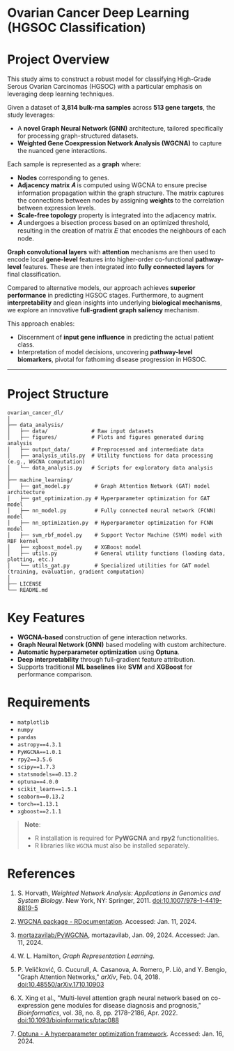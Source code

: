 # **Ovarian Cancer Deep Learning (HGSOC Classification)**

# Project Overview

This study aims to construct a robust model for classifying High-Grade Serous Ovarian Carcinomas (HGSOC) with a particular emphasis on leveraging deep learning techniques.

Given a dataset of **3,814 bulk-rna samples** across **513 gene targets**, the study leverages:
- A **novel Graph Neural Network (GNN)** architecture, tailored specifically for processing graph-structured datasets.
- **Weighted Gene Coexpression Network Analysis (WGCNA)** to capture the nuanced gene interactions.

Each sample is represented as a **graph** where:
- **Nodes** corresponding to genes.  
- **Adjacency matrix 𝐴** is computed using WGCNA to ensure precise information propagation within the graph structure.
  The matrix captures the connections between nodes by assigning **weights** to the correlation between expression levels.
- **Scale-free topology** property is integrated into the adjacency matrix.
- **𝛢** undergoes a bisection process based on an optimized threshold, resulting in the creation of matrix 𝛦 that encodes the neighbours of each node.

**Graph convolutional layers** with **attention** mechanisms are then used to encode local **gene-level** features into higher-order 
co-functional **pathway-level** features. These are then integrated into **fully connected layers** for final classification.

Compared to alternative models, our approach achieves **superior performance** in predicting HGSOC stages.
Furthermore, to augment **interpretability** and glean insights into underlying **biological mechanisms**, we explore
an innovative **full-gradient graph saliency** mechanism.

This approach enables:
- Discernment of **input gene influence** in predicting the actual patient class.
- Interpretation of model decisions, uncovering **pathway-level biomarkers**, pivotal for fathoming disease progression in HGSOC.

---

# Project Structure

```plaintext
ovarian_cancer_dl/
│
├── data_analysis/
│   ├── data/              # Raw input datasets
│   ├── figures/           # Plots and figures generated during analysis
│   ├── output_data/       # Preprocessed and intermediate data
│   ├── analysis_utils.py  # Utility functions for data processing (e.g., WGCNA computation)
│   └── data_analysis.py   # Scripts for exploratory data analysis
│
├── machine_learning/
│   ├── gat_model.py        # Graph Attention Network (GAT) model architecture
│   ├── gat_optimization.py # Hyperparameter optimization for GAT model
│   ├── nn_model.py         # Fully connected neural network (FCNN) model
│   ├── nn_optimization.py  # Hyperparameter optimization for FCNN model
│   ├── svm_rbf_model.py    # Support Vector Machine (SVM) model with RBF kernel
│   ├── xgboost_model.py    # XGBoost model 
│   ├── utils.py            # General utility functions (loading data, plotting, etc.)
│   └── utils_gat.py        # Specialized utilities for GAT model (training, evaluation, gradient computation)
│
├── LICENSE               
└── README.md
```

# Key Features

- **WGCNA-based** construction of gene interaction networks.
- **Graph Neural Network (GNN)** based modeling with custom architecture.
- **Automatic hyperparameter optimization** using **Optuna**.
- **Deep interpretability** through full-gradient feature attribution.
- Supports traditional **ML baselines** like **SVM** and **XGBoost** for performance comparison.

# Requirements

- `matplotlib`
- `numpy`
- `pandas`
- `astropy==4.3.1`
- `PyWGCNA==1.0.1`
- `rpy2==3.5.6`
- `scipy==1.7.3`
- `statsmodels==0.13.2`
- `optuna==4.0.0`
- `scikit_learn==1.5.1`
- `seaborn==0.13.2`
- `torch==1.13.1`
- `xgboost==2.1.1`

> **Note**:  
> - R installation is required for **PyWGCNA** and **rpy2** functionalities.  
> - R libraries like `WGCNA` must also be installed separately.

# References


1. S. Horvath, *Weighted Network Analysis: Applications in Genomics and System Biology*. New York, NY: Springer, 2011. [doi:10.1007/978-1-4419-8819-5](https://doi.org/10.1007/978-1-4419-8819-5)

2. [WGCNA package - RDocumentation](https://www.rdocumentation.org/packages/WGCNA/versions/1.72-5). Accessed: Jan. 11, 2024.

3. [mortazavilab/PyWGCNA](https://github.com/mortazavilab/PyWGCNA), mortazavilab, Jan. 09, 2024. Accessed: Jan. 11, 2024.

4. W. L. Hamilton, *Graph Representation Learning*.

5. P. Veličković, G. Cucurull, A. Casanova, A. Romero, P. Liò, and Y. Bengio, "Graph Attention Networks," *arXiv*, Feb. 04, 2018. [doi:10.48550/arXiv.1710.10903](https://doi.org/10.48550/arXiv.1710.10903)

6. X. Xing et al., "Multi-level attention graph neural network based on co-expression gene modules for disease diagnosis and prognosis," *Bioinformatics*, vol. 38, no. 8, pp. 2178–2186, Apr. 2022. [doi:10.1093/bioinformatics/btac088](https://doi.org/10.1093/bioinformatics/btac088)

7. [Optuna - A hyperparameter optimization framework](https://optuna.org/). Accessed: Jan. 16, 2024.


